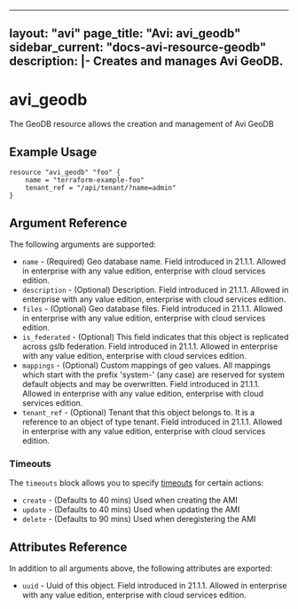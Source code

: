 <!--
    Copyright 2021 VMware, Inc.
    SPDX-License-Identifier: Mozilla Public License 2.0
-->
---
layout: "avi"
page_title: "Avi: avi_geodb"
sidebar_current: "docs-avi-resource-geodb"
description: |-
  Creates and manages Avi GeoDB.
---

# avi_geodb

The GeoDB resource allows the creation and management of Avi GeoDB

## Example Usage

```hcl
resource "avi_geodb" "foo" {
    name = "terraform-example-foo"
    tenant_ref = "/api/tenant/?name=admin"
}
```

## Argument Reference

The following arguments are supported:

* `name` - (Required) Geo database name. Field introduced in 21.1.1. Allowed in enterprise with any value edition, enterprise with cloud services edition.
* `description` - (Optional) Description. Field introduced in 21.1.1. Allowed in enterprise with any value edition, enterprise with cloud services edition.
* `files` - (Optional) Geo database files. Field introduced in 21.1.1. Allowed in enterprise with any value edition, enterprise with cloud services edition.
* `is_federated` - (Optional) This field indicates that this object is replicated across gslb federation. Field introduced in 21.1.1. Allowed in enterprise with any value edition, enterprise with cloud services edition.
* `mappings` - (Optional) Custom mappings of geo values. All mappings which start with the prefix 'system-' (any case) are reserved for system default objects and may be overwritten. Field introduced in 21.1.1. Allowed in enterprise with any value edition, enterprise with cloud services edition.
* `tenant_ref` - (Optional) Tenant that this object belongs to. It is a reference to an object of type tenant. Field introduced in 21.1.1. Allowed in enterprise with any value edition, enterprise with cloud services edition.


### Timeouts

The `timeouts` block allows you to specify [timeouts](https://www.terraform.io/docs/configuration/resources.html#timeouts) for certain actions:

* `create` - (Defaults to 40 mins) Used when creating the AMI
* `update` - (Defaults to 40 mins) Used when updating the AMI
* `delete` - (Defaults to 90 mins) Used when deregistering the AMI

## Attributes Reference

In addition to all arguments above, the following attributes are exported:

* `uuid` -  Uuid of this object. Field introduced in 21.1.1. Allowed in enterprise with any value edition, enterprise with cloud services edition.

